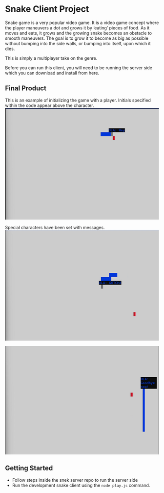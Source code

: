 # Snake Client Project

Snake game is a very popular video game. It is a video game concept where the player maneuvers a dot and grows it by ‘eating’ pieces of food. As it moves and eats, it grows and the growing snake becomes an obstacle to smooth maneuvers. The goal is to grow it to become as big as possible without bumping into the side walls, or bumping into itself, upon which it dies.

This is simply a multiplayer take on the genre.

Before you can run this client, you will need to be running the server side which you can download and install from here. 

## Final Product

This is an example of initializing the game with a player. Initials specified within the code appear above the character. 
!["Initializing the game with player initials and a greeting showing on snake character"](./images/Screenshot-1.png)

Special characters have been set with messages. 
!["After 'eating' a piece of food, press 'g' for GOTCHA to appear above your character"](./images/Screenshot-2.png)

!["Time to go now, press 'b' to say goodbye before committing a snakey death via a wall"](./images/Screenshot-3.png)


## Getting Started

- Follow steps inside the snek server repo to run the server side
- Run the development snake client using the `node play.js` command.  